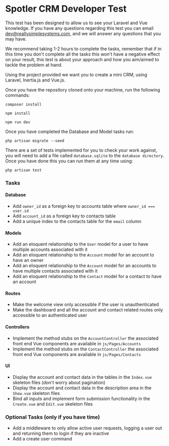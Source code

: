# Spotler CRM Developer Test

This test has been designed to allow us to see your Laravel and Vue knowledge.
If you have any questions regarding this test you can email dev@reallysimplesystems.com, and we will answer any questions that you may have.

We recommend taking 1-2 hours to complete the tasks, remember that if in this time you don't complete all the tasks this won't have a negative effect on your result, this test is about your approach and how you aim/aimed to tackle the problem at hand.

Using the project provided we want you to create a mini CRM, using Laravel, Inertia.js and Vue.js.

Once you have the repository cloned onto your machine, run the following commands:

```composer install```

```npm install```

```npm run dev```

Once you have completed the Database and Model tasks run:

```php artisan migrate --seed```

There  are a set of tests implemented for you to check your work against, you will need to add a file called ```database.sqlite``` to the ```database directory```. Once you have done this you can run them at any time using:

```php artisan test```

### Tasks

#### Database
- Add ```owner_id``` as a foreign key to accounts table where ```owner_id === user.id```
- Add ```account_id``` as a foreign key to contacts table
- Add a unique index to the contacts table for the ```email``` column

#### Models
- Add an eloquent relationship to the ```User``` model for a user to have multiple accounts associated with it
- Add an eloquent relationship to the ```Account``` model for an account to have an owner
- Add an eloquent relationship to the ```Account``` model for an accounts to have multiple contacts associated with it
- Add an eloquent relationship to the ```Contact``` model for a contact to have an account

#### Routes
- Make the welcome view only accessible if the user is unauthenticated
- Make the dashboard and all the account and contact related routes only accessible to an authenticated user

#### Controllers
- Implement the method stubs on the ```AccountController``` the associated front end Vue components are available in ```js/Pages/Accounts```
- Implement the method stubs on the ```ContactController``` the associated front end Vue components are available in ```js/Pages/Contacts```

#### UI
- Display the account and contact data in the tables in the ```Index.vue``` skeleton files (don't worry about pagination)
- Display the account and contact data in the description area in the ```Show.vue``` skeleton files
- Bind all inputs and implement form submission functionality in the ```Create.vue``` and ```Edit.vue``` skeleton files

### Optional Tasks (only if you have time)
- Add a middleware to only allow active user requests, logging a user out and returning them to login if they are inactive
- Add a create user command 